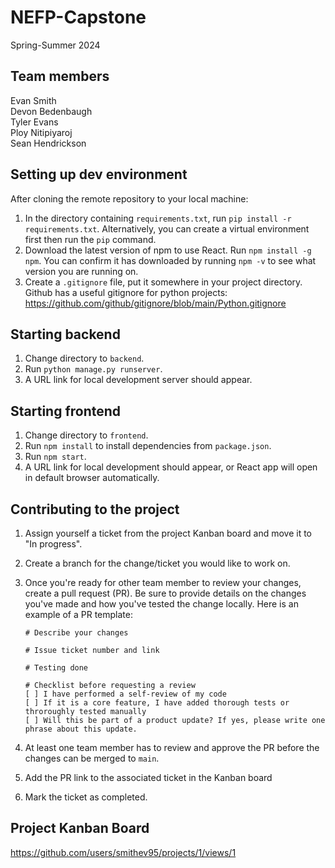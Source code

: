 # NEFP-Capstone

Spring-Summer 2024

## Team members

Evan Smith  
Devon Bedenbaugh  
Tyler Evans  
Ploy Nitipiyaroj  
Sean Hendrickson  

## Setting up dev environment

After cloning the remote repository to your local machine:

1. In the directory containing `requirements.txt`, run
   `pip install -r requirements.txt`.
   Alternatively, you can create a virtual environment first then run the `pip` command.
3. Download the latest version of npm to use React. Run
   `npm install -g npm`. You can confirm it has downloaded by running `npm -v` to see what version you are running on.
4. Create a `.gitignore` file, put it somewhere in your project directory.  
   Github has a useful gitignore for python projects:  
   https://github.com/github/gitignore/blob/main/Python.gitignore

## Starting backend

1. Change directory to `backend`.
2. Run `python manage.py runserver`.
3. A URL link for local development server should appear.

## Starting frontend

1. Change directory to `frontend`.
2. Run `npm install` to install dependencies from `package.json`.
3. Run `npm start`.
4. A URL link for local development should appear, or React app will open in default browser automatically.

## Contributing to the project

1. Assign yourself a ticket from the project Kanban board and move it to "In progress".
2. Create a branch for the change/ticket you would like to work on.
3. Once you're ready for other team member to review your changes, create a pull request (PR).
   Be sure to provide details on the changes you've made and how you've tested the change locally.
   Here is an example of a PR template:
   
   ```
   # Describe your changes
   
   # Issue ticket number and link

   # Testing done

   # Checklist before requesting a review
   [ ] I have performed a self-review of my code
   [ ] If it is a core feature, I have added thorough tests or throroughly tested manually
   [ ] Will this be part of a product update? If yes, please write one phrase about this update.
   ```
4. At least one team member has to review and approve the PR before the changes can be merged to `main`.
5. Add the PR link to the associated ticket in the Kanban board
6. Mark the ticket as completed.

## Project Kanban Board

https://github.com/users/smithev95/projects/1/views/1
